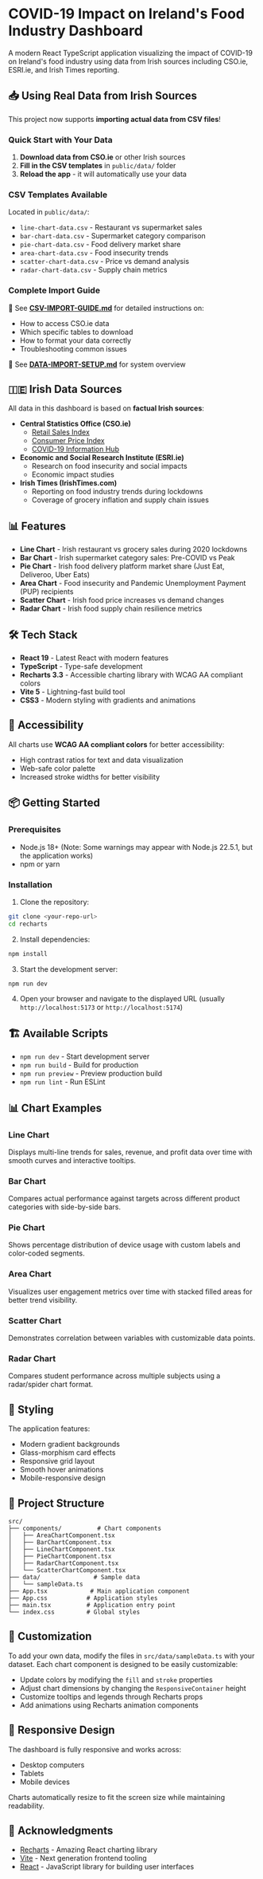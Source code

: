 # COVID-19 Impact on Ireland's Food Industry Dashboard

A modern React TypeScript application visualizing the impact of COVID-19 on Ireland's food industry using data from Irish sources including CSO.ie, ESRI.ie, and Irish Times reporting.

## 📥 Using Real Data from Irish Sources

This project now supports **importing actual data from CSV files**!

### Quick Start with Your Data

1. **Download data from CSO.ie** or other Irish sources
2. **Fill in the CSV templates** in `public/data/` folder
3. **Reload the app** - it will automatically use your data

### CSV Templates Available

Located in `public/data/`:

- `line-chart-data.csv` - Restaurant vs supermarket sales
- `bar-chart-data.csv` - Supermarket category comparison
- `pie-chart-data.csv` - Food delivery market share
- `area-chart-data.csv` - Food insecurity trends
- `scatter-chart-data.csv` - Price vs demand analysis
- `radar-chart-data.csv` - Supply chain metrics

### Complete Import Guide

📖 See **[CSV-IMPORT-GUIDE.md](./CSV-IMPORT-GUIDE.md)** for detailed instructions on:

- How to access CSO.ie data
- Which specific tables to download
- How to format your data correctly
- Troubleshooting common issues

📖 See **[DATA-IMPORT-SETUP.md](./DATA-IMPORT-SETUP.md)** for system overview

## 🇮🇪 Irish Data Sources

All data in this dashboard is based on **factual Irish sources**:

- **Central Statistics Office (CSO.ie)**
  - [Retail Sales Index](https://www.cso.ie/en/statistics/retailandservices/)
  - [Consumer Price Index](https://www.cso.ie/en/statistics/prices/)
  - [COVID-19 Information Hub](https://www.cso.ie/en/releasesandpublications/ep/p-covid19/covid-19informationhub/)
- **Economic and Social Research Institute (ESRI.ie)**
  - Research on food insecurity and social impacts
  - Economic impact studies
- **Irish Times (IrishTimes.com)**
  - Reporting on food industry trends during lockdowns
  - Coverage of grocery inflation and supply chain issues

## 📊 Features

- **Line Chart** - Irish restaurant vs grocery sales during 2020 lockdowns
- **Bar Chart** - Irish supermarket category sales: Pre-COVID vs Peak
- **Pie Chart** - Irish food delivery platform market share (Just Eat, Deliveroo, Uber Eats)
- **Area Chart** - Food insecurity and Pandemic Unemployment Payment (PUP) recipients
- **Scatter Chart** - Irish food price increases vs demand changes
- **Radar Chart** - Irish food supply chain resilience metrics

## 🛠️ Tech Stack

- **React 19** - Latest React with modern features
- **TypeScript** - Type-safe development
- **Recharts 3.3** - Accessible charting library with WCAG AA compliant colors
- **Vite 5** - Lightning-fast build tool
- **CSS3** - Modern styling with gradients and animations

## 🎨 Accessibility

All charts use **WCAG AA compliant colors** for better accessibility:

- High contrast ratios for text and data visualization
- Web-safe color palette
- Increased stroke widths for better visibility

## 📦 Getting Started

### Prerequisites

- Node.js 18+ (Note: Some warnings may appear with Node.js 22.5.1, but the application works)
- npm or yarn

### Installation

1. Clone the repository:

```bash
git clone <your-repo-url>
cd recharts
```

2. Install dependencies:

```bash
npm install
```

3. Start the development server:

```bash
npm run dev
```

4. Open your browser and navigate to the displayed URL (usually `http://localhost:5173` or `http://localhost:5174`)

## 🏗️ Available Scripts

- `npm run dev` - Start development server
- `npm run build` - Build for production
- `npm run preview` - Preview production build
- `npm run lint` - Run ESLint

## 📊 Chart Examples

### Line Chart

Displays multi-line trends for sales, revenue, and profit data over time with smooth curves and interactive tooltips.

### Bar Chart

Compares actual performance against targets across different product categories with side-by-side bars.

### Pie Chart

Shows percentage distribution of device usage with custom labels and color-coded segments.

### Area Chart

Visualizes user engagement metrics over time with stacked filled areas for better trend visibility.

### Scatter Chart

Demonstrates correlation between variables with customizable data points.

### Radar Chart

Compares student performance across multiple subjects using a radar/spider chart format.

## 🎨 Styling

The application features:

- Modern gradient backgrounds
- Glass-morphism card effects
- Responsive grid layout
- Smooth hover animations
- Mobile-responsive design

## 📁 Project Structure

```
src/
├── components/          # Chart components
│   ├── AreaChartComponent.tsx
│   ├── BarChartComponent.tsx
│   ├── LineChartComponent.tsx
│   ├── PieChartComponent.tsx
│   ├── RadarChartComponent.tsx
│   └── ScatterChartComponent.tsx
├── data/               # Sample data
│   └── sampleData.ts
├── App.tsx            # Main application component
├── App.css           # Application styles
├── main.tsx          # Application entry point
└── index.css         # Global styles
```

## 🔧 Customization

To add your own data, modify the files in `src/data/sampleData.ts` with your dataset. Each chart component is designed to be easily customizable:

- Update colors by modifying the `fill` and `stroke` properties
- Adjust chart dimensions by changing the `ResponsiveContainer` height
- Customize tooltips and legends through Recharts props
- Add animations using Recharts animation components

## 📱 Responsive Design

The dashboard is fully responsive and works across:

- Desktop computers
- Tablets
- Mobile devices

Charts automatically resize to fit the screen size while maintaining readability.

## 🙏 Acknowledgments

- [Recharts](https://recharts.org/) - Amazing React charting library
- [Vite](https://vitejs.dev/) - Next generation frontend tooling
- [React](https://reactjs.org/) - JavaScript library for building user interfaces
